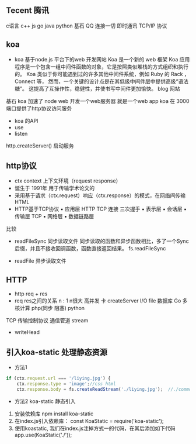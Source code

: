 ## Tecent 腾讯
  c语言  c++  js  go java python
基石
QQ 连接一切 即时通讯 TCP/IP 协议


## koa
- koa  基于node.js 平台下的web 开发网站
  Koa 是一个新的 web 框架
    Koa 应用程序是一个包含一组中间件函数的对象，它是按照类似堆栈的方式组织和执行的。 
    Koa 类似于你可能遇到过的许多其他中间件系统，例如 Ruby 的 Rack ，Connect 等，
    然而，一个关键的设计点是在其低级中间件层中提供高级“语法糖”。 
    这提高了互操作性，稳健性，并使书写中间件更加愉快。
blog 网站

基石
 koa 加速了 node web 开发一个web服务器 就是一个web app
 koa 在 3000 端口提供了http协议访问服务

- koa 的API
 - use
 - listen

 http.createServer()  启动服务
 
 ## http协议

 - ctx context 上下文环境（request response）
 - 诞生于 1991年 用于传输学术论文的
 - 采用基于请求（ctx.request）响应（ctx.response）的模式，在网络间传输HTML
 - HTTP基于TCP协议
    ▪ 应用层    HTTP
    TCP 连接 三次握手
    ▪ 表示层
    ▪ 会话层
    ▪ 传输层    TCP
    ▪ 网络层
    ▪ 数据链路层


 比较
- readFileSync 同步读取文件
  同步读取的函数和异步函数相比，多了一个Sync后缀，并且不接收回调函数，函数直接返回结果。
 fs.readFileSync
 
- readFile  异步读取文件


## HTTP
- http req + res
- req res之间的关系 
 n : 1
 n很大 高并发 卡
 createServer I/O file 数据库
 Go 多核计算
 php(同步 阻塞) python
 
 TCP 传输控制协议 通信管道  stream

- writeHead 


## 引入koa-static 处理静态资源
- 方法1 
```js
if (ctx.request.url === '/liying.jpg') {
    ctx.response.type = 'image';//css html
    ctx.response.body = fs.createReadStream('./liying.jpg');  //./common.css

```
- 方法2  koa-static  静态引入
 1. 安装依赖库 
  npm install koa-static
 2.  在index.js引入依赖库：
  const KoaStatic = require('koa-static');
 3. 使用koastatic, 我们在index.js注掉方式一的代码，在其后添加如下代码
  app.use(KoaStatic('./'));
